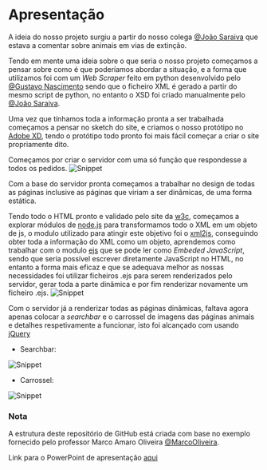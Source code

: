 # Apresentação
A ideia do nosso projeto surgiu a partir do nosso colega [@João Saraiva](https://github.com/9saraiva8) que estava a comentar sobre animais em vias de extinção.

Tendo em mente uma ideia sobre o que seria o nosso projeto começamos a pensar sobre como é que poderíamos abordar a situação, e a forma que utilizamos foi com um _Web Scraper_ feito em python desenvolvido pelo [@Gustavo Nascimento](https://github.com/guuuu) sendo que o ficheiro XML é gerado a partir do mesmo script de python, no entanto o XSD foi criado manualmente pelo [@João Saraiva](https://github.com/9saraiva8).

Uma vez que tínhamos toda a informação pronta a ser trabalhada começamos a pensar no sketch do site, e criamos o nosso protótipo no [Adobe XD](https://www.adobe.com/pt/products/xd.html), tendo o protótipo todo pronto foi mais fácil começar a criar o site propriamente dito.

Começamos por criar o servidor com uma só função que respondesse a todos os pedidos.
![Snippet](https://i.imgur.com/DEwLiZD.png)

Com a base do servidor pronta começamos a trabalhar no design de todas as páginas inclusive as páginas que viriam a ser dinâmicas, de uma forma estática.

Tendo todo o HTML pronto e validado pelo site da [w3c](https://validator.w3.org/#validate_by_input), começamos a explorar módulos de [node.js](https://nodejs.org/en/) para transformamos todo o XML em um objeto de js, o modulo utilizado para atingir este objetivo foi o [xml2js](https://www.npmjs.com/package/xml2js), conseguindo obter toda a informação do XML como um objeto, aprendemos como trabalhar com o modulo [ejs](https://ejs.co/) que se pode ler como _Embeded JavaScript_, sendo que seria possível escrever diretamente JavaScript no HTML, no entanto a forma mais eficaz e que se adequava melhor as nossas necessidades foi utilizar ficheiros .ejs para serem renderizados pelo servidor, gerar toda a parte dinâmica e por fim renderizar novamente um ficheiro .ejs.
![Snippet](https://i.imgur.com/aPj8BFv.png)

Com o servidor já a renderizar todas as páginas dinâmicas, faltava agora apenas colocar a _searchbar_ e o carrossel de imagens das páginas animais e detalhes respetivamente a funcionar, isto foi alcançado com usando [jQuery](https://jquery.com/)
- Searchbar:

![Snippet](https://i.imgur.com/MmrM7mm.png)
- Carrossel:

![Snippet](https://i.imgur.com/qq6UkJe.png)

### Nota

A estrutura deste repositório de GitHub está criada com base no exemplo fornecido pelo professor Marco Amaro Oliveira [@MarcoOliveira](https://github.com/marcoamarooliveira).

Link para o PowerPoint de apresentação [aqui](https://drive.google.com/file/d/1cBp6z4YTXMUsomS5Twk4F89jU2oGSUdQ/view?usp=sharing)